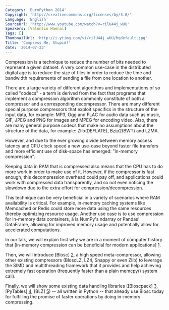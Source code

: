 ```yaml
---
Category: 'EuroPython 2014'
Copyright: 'http://creativecommons.org/licenses/by/3.0/'
Language: 'English'
SourceUrl: 'http://www.youtube.com/watch?v=rilU44j_wUU'
Speakers: [Valentin Haenal]
Tags: []
ThumbnailUrl: 'http://i.ytimg.com/vi/rilU44j_wUU/hqdefault.jpg'
Title: 'Compress Me, Stupid!'
date: '2014-07-23'
---
```

Compression is a technique to reduce the number of bits needed to
represent a given dataset. A very common use-case in the distributed
digital age is to reduce the size of files in order to reduce the time
and bandwidth requirements of sending a file from one location to
another.

There are a large variety of different algorithms and implementations of
so called "codecs" - a term is derived from the fact that programs that
implement a compression algorithm commonly constitute of both a
compressor and a corresponding decompressor. There are many different
special purpose compressors that exploit specifics in the structure of the
input data, for example: MP3, Ogg and FLAC for audio data such as music,
GIF, JPEG and PNG for images and  MPEG for encoding video. Also, there
are many general purpose codecs that make no assumptions about the
structure of the data, for example: Zlib(DEFLATE), Bzip2(BWT) and LZMA.

However, and due to the ever growing divide between memory access latency and CPU clock
speed a new use-case beyond faster file transfers and more efficient use
of disk-space has emerged: "in-memory compression".


Keeping data in RAM that is compressed also means that the CPU has to
do more work in order to make use of it.  However, if the compressor
is fast enough, this decompression overhead could pay off, and
applications could work with compressed data transparently, and so not
even noticing the slowdown due to the extra effort for
compression/decompression.

This technique can be very beneficial in a variety of scenarios where
RAM availability is critical.  For example, in-memory caching systems
like Memcached or Redis could store more data using the same resources
thereby optimizing resource usage.  Another use case is to use
compression for in-memory data containers, à la NumPy's ndarray or
Pandas' DataFrame, allowing for improved memory usage and potentially
allow for accelerated computations.

In our talk, we will explain first why we are in a moment of computer
history that [in-memory compression can be beneficial for modern
applications] [1].

Then, we will introduce [Blosc] [2], a high speed
meta-compressor, allowing other existing compressors (BloscLZ, LZ4,
Snappy or even Zlib) to leverage the SIMD and multithreading framework
that it provides and help achieving extremely fast operation
(frequently faster than a plain memcpy() system call).

Finally, we will show some existing data handling libraries ([Bloscpack] [3], [PyTables] [4], [BLZ] [5]) -- all written in Python -- that
already use Blosc today for fulfilling the promise of faster operations by
doing in-memory compressing.

[1]: http://www.pytables.org/docs/CISE-12-2-ScientificPro.pdf
[2]: http://www.blosc.org
[3]: https://github.com/Blosc/bloscpack
[4]: http://www.pytables.org
[5]: http://continuum.io/blog/blz-format
